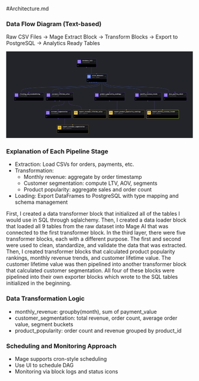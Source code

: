 #Architecture.md

### Data Flow Diagram (Text-based)
Raw CSV Files → Mage Extract Block → Transform Blocks → Export to PostgreSQL → Analytics Ready Tables

![alt text](https://github.com/Myoof/Brazilian-E-Commerce/blob/main/pipeline_tree.png "Visual of the Pipeline Tree")

### Explanation of Each Pipeline Stage
- Extraction: Load CSVs for orders, payments, etc.
- Transformation:
  - Monthly revenue: aggregate by order timestamp
  - Customer segmentation: compute LTV, AOV, segments
  - Product popularity: aggregate sales and order count
- Loading: Export DataFrames to PostgreSQL with type mapping and schema management

First, I created a data transformer block that initialized all of the tables I would use in SQL through sqlalchemy. Then, I created a data loader block that loaded all 9 tables from the raw dataset into Mage AI that was connected to the first transformer block. In the third layer, there were five transformer blocks, each with a different purpose. The first and second were used to clean, standardize, and validate the data that was extracted. Then, I created transformer blocks that calculated product popularity rankings, monthly revenue trends, and customer lifetime value. The customer lifetime value was then pipelined into another transformer block that calculated customer segmentation. All four of these blocks were pipelined into their own exporter blocks which wrote to the SQL tables initialized in the beginning.

### Data Transformation Logic
- monthly_revenue: groupby(month), sum of payment_value
- customer_segmentation: total revenue, order count, average order value, segment buckets
- product_popularity: order count and revenue grouped by product_id

### Scheduling and Monitoring Approach
- Mage supports cron-style scheduling
- Use UI to schedule DAG
- Monitoring via block logs and status icons
